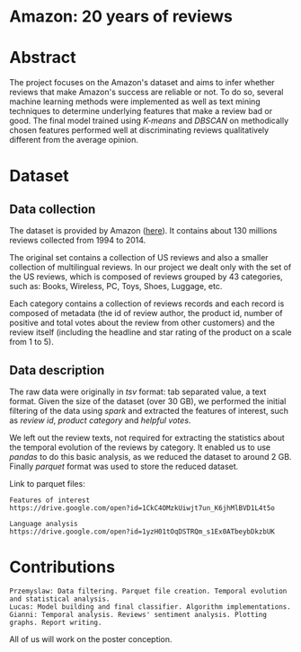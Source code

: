 # **Amazon: 20 years of reviews**


# Abstract

The project focuses on the Amazon's dataset and aims to infer whether reviews that make Amazon's success are reliable or not. 
To do so,  several machine learning methods were implemented as well as text mining techniques to determine underlying features that make a review bad or good. 
The final model trained using *K-means* and *DBSCAN* on methodically chosen features performed well at discriminating reviews qualitatively different from the average opinion.


# Dataset

## Data collection
The dataset is provided by Amazon ([here](https://s3.amazonaws.com/amazon-reviews-pds/readme.htm)). It contains about 130 millions reviews collected from 1994 to 2014. 

The original set contains a collection of US reviews and also a smaller collection of multilingual reviews.
 In our project we dealt only with the set of the US reviews,
which is composed of reviews grouped by 43 categories, such as: Books, Wireless, PC, Toys, Shoes, Luggage, etc.

Each category contains a collection of reviews records and each record is composed of metadata (the id of review author, the product id, number of positive and total votes about the review from other customers) and the review itself (including the headline and star rating of the product on a scale from 1 to 5).

## Data description
The raw data were originally in *tsv* format: tab separated value, a text format. Given the size of the dataset (over 30 GB), we performed the initial filtering of the data
using *spark* and extracted the features of interest, such as  *review id*, *product category* and *helpful votes*.

We left out the review texts, not required for 
extracting the statistics about the temporal evolution of the reviews by category. 
It enabled us to use *pandas* to do this basic analysis, 
as we reduced the dataset to around 2 GB. Finally *parquet* format was used to store the reduced dataset.

Link to parquet files:
```
Features of interest
https://drive.google.com/open?id=1CkC4OMzkUiwjt7un_K6jhMlBVD1L4t5o

Language analysis
https://drive.google.com/open?id=1yzH01tOqDSTRQm_s1Ex0ATbeybDkzbUK

```

# Contributions
```
Przemyslaw: Data filtering. Parquet file creation. Temporal evolution and statistical analysis.
Lucas: Model building and final classifier. Algorithm implementations.
Gianni: Temporal analysis. Reviews' sentiment analysis. Plotting graphs. Report writing.

```
All of us will work on the poster conception.





